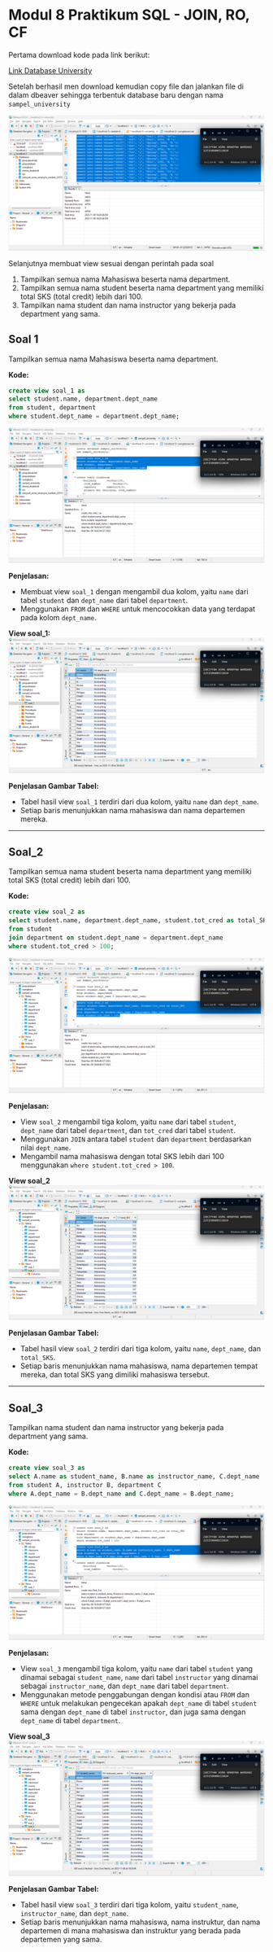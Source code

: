 # Modul 8 Praktikum SQL - JOIN, RO, CF

Pertama download kode pada link berikut:

[Link Database University](https://drive.google.com/drive/folders/1PP6tSH-XIAokt00jeOhxXxTc3rQ26Ra2)

Setelah berhasil men download kemudian copy file dan jalankan file di dalam dbeaver sehingga terbentuk database baru dengan nama `sampel_university`

![create database](../SampelUniversity/assets/3.png)

Selanjutnya membuat view sesuai dengan perintah pada soal
1. Tampilkan semua nama Mahasiswa beserta nama department.
2. Tampilkan semua nama student beserta nama department yang memiliki total SKS (total credit) lebih dari 100.
3. Tampilkan nama student dan nama instructor yang bekerja pada department yang
sama.

## Soal 1
Tampilkan semua nama Mahasiswa beserta nama department.

**Kode:**
```sql
create view soal_1 as
select student.name, department.dept_name
from student, department
where student.dept_name = department.dept_name;
```
![Soal_1](../SampelUniversity/assets/soal1.png)

**Penjelasan:**
- Membuat view `soal_1` dengan mengambil dua kolom, yaitu `name` dari tabel `student` dan `dept_name` dari tabel `department`.
- Menggunakan `FROM` dan `WHERE` untuk mencocokkan data yang terdapat pada kolom `dept_name`.

**View soal_1:**
![Soal_1_View](../SampelUniversity/assets/view1.png)

**Penjelasan Gambar Tabel:**
- Tabel hasil view `soal_1` terdiri dari dua kolom, yaitu `name` dan `dept_name`.
- Setiap baris menunjukkan nama mahasiswa dan nama departemen mereka.

---

## Soal_2
Tampilkan semua nama student beserta nama department yang memiliki total SKS (total credit) lebih dari 100.

**Kode:**
```sql
create view soal_2 as
select student.name, department.dept_name, student.tot_cred as total_SKS
from student
join department on student.dept_name = department.dept_name
where student.tot_cred > 100;
```
![Soal_2](../SampelUniversity/assets/soal21.png)

**Penjelasan:**
- View `soal_2` mengambil tiga kolom, yaitu `name` dari tabel `student`, `dept_name` dari tabel `department`, dan `tot_cred` dari tabel `student`.
- Menggunakan `JOIN` antara tabel `student` dan `department` berdasarkan nilai `dept_name`.
- Mengambil nama mahasiswa dengan total SKS lebih dari 100 menggunakan `where student.tot_cred > 100`.

**View soal_2**
![Soal_2_View](../SampelUniversity/assets/view2.png)

**Penjelasan Gambar Tabel:**
- Tabel hasil view `soal_2` terdiri dari tiga kolom, yaitu `name`, `dept_name`, dan `total_SKS`.
- Setiap baris menunjukkan nama mahasiswa, nama departemen tempat mereka, dan total SKS yang dimiliki mahasiswa tersebut.

---

## Soal_3
Tampilkan nama student dan nama instructor yang bekerja pada department yang
sama.

**Kode:**
```sql
create view soal_3 as
select A.name as student_name, B.name as instructor_name, C.dept_name
from student A, instructor B, department C
where A.dept_name = B.dept_name and C.dept_name = B.dept_name;
```
![Soal_3](../SampelUniversity/assets/soal3.png)

**Penjelasan:**
- View `soal_3` mengambil tiga kolom, yaitu `name` dari tabel `student` yang dinamai sebagai `student_name`, `name` dari tabel `instructor` yang dinamai sebagai `instructor_name`, dan `dept_name` dari tabel `department`.
- Menggunakan metode penggabungan dengan kondisi atau `FROM` dan `WHERE` untuk melakukan pengecekan apakah `dept_name` di tabel `student` sama dengan `dept_name` di tabel `instructor`, dan juga sama dengan `dept_name` di tabel `department`.

**View soal_3**
![Soal_3_View](../SampelUniversity/assets/view3.png)

**Penjelasan Gambar Tabel:**
- Tabel hasil view `soal_3` terdiri dari tiga kolom, yaitu `student_name`, `instructor_name`, dan `dept_name`.
- Setiap baris menunjukkan nama mahasiswa, nama instruktur, dan nama departemen di mana mahasiswa dan instruktur yang berada pada departemen yang sama.
